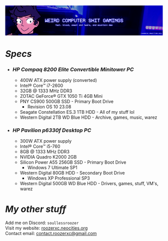 ![](./stuff/wpcstuff2.png)

# *Specs*
- ### *HP Compaq 8200 Elite Convertible Minitower PC*
  - 400W ATX power supply (converted)
  - Intel® Core™ i7-2600
  - 32GB @ 1333 MHz DDR3
  - ZOTAC GeForce® GTX 1050 Ti 4GB Mini
  - PNY CS900 500GB SSD - Primary Boot Drive
      - Revision OS 10 23.08
  - Seagate Constellation ES.3 1TB HDD - All of my stuff lol
  - Western Digital 2TB WD Blue HDD - Archive, games, music, warez
- ### *HP Pavilion p6330f Desktop PC*
  - 300W ATX power supply
  - Intel® Core™ i5-760
  - 8GB @ 1333 MHz DDR3
  - NVIDIA Quadro K2000 2GB
  - Silicon Power A55 256GB SSD - Primary Boot Drive
      - Windows 7 Ultimate SP1
  - Western Digital 80GB HDD - Secondary Boot Drive
      - Windows XP Professional SP3
  - Western Digital 500GB WD Blue HDD - Drivers, games, stuff, VM's, warez

# *My other stuff*
Add me on Discord: `soullessroozer`<br>
Visit my website: [roozerxc.neocities.org](https://roozerxc.neocities.org/index.html)<br>
Contact email: [contact.roozerxc@gmail.com](mailto:contact.roozerxc@gmail.com)
